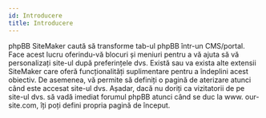 ```yaml
---
id: Introducere
title: Introducere
---
```


phpBB SiteMaker caută să transforme tab-ul phpBB într-un CMS/portal. Face acest lucru oferindu-vă blocuri și meniuri pentru a vă ajuta să vă personalizați site-ul după preferințele dvs. Există sau va exista alte extensii SiteMaker care oferă funcționalități suplimentare pentru a îndeplini acest obiectiv. De asemenea, vă permite să definiți o pagină de aterizare atunci când este accesat site-ul dvs. Așadar, dacă nu doriți ca vizitatorii de pe site-ul dvs. să vadă imediat forumul phpBB atunci când se duc la www. our-site.com, îți poți defini propria pagină de început.